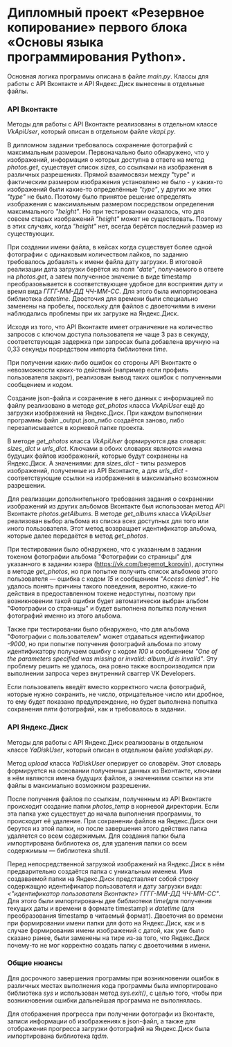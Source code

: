 # Дипломный проект «Резервное копирование» первого блока «Основы языка программирования Python».

Основная логика программы описана в файле _main.py_. Классы для работы с API Вконтакте
и API Яндекс.Диск вынесены в отдельные файлы.

### API Вконтакте

Методы для работы с API Вконтакте реализованы в отдельном классе _VkApiUser_, который 
описан в отдельном файле _vkapi.py_.

В дипломном задании требовалось сохранение фотографий с максимальным размером. Первоначально
было обнаружено, что у изображений, информация о которых доступна в ответе на метод
_photos.get_, существует список _sizes_, со ссылками на изображения в различных разрешениях.
Прямой взаимосвязи между "type" и фактическим размером изображения установлено не было -
у каких-то изображений были какие-то определённые _"type"_, у других же этих _"type"_ не было.
Поэтому было принятое решение определять изображения с максимальным размером посредством 
определения максимального _"height"_. Но при тестировании оказалось, что для совсем старых
изображений _"height"_ может не существовать. Поэтому в этих случаях, когда _"height"_
нет, всегда берётся последний размер из существующих.

При создании имени файла, в кейсах когда существует более одной фотографии с одинаковым
количеством лайков, по заданию требовалось добавлять к имени файла дату загрузки.
В итоговой реализации дата загрузки берётся из поля _"date"_, получаемого в ответе на
_photos.get_, а затем полученное значение в виде timestamp преобразовывается в соответствующее
удобное для восприятия дату и время вида _ГГГГ-ММ-ДД ЧЧ-ММ-СС_. Для этого была
импортирована библиотека _datetime_. Двоеточия для времени были специально заменены
на пробелы, поскольку для файлов с двоеточиями в имени наблюдались проблемы
при их загрузке на Яндекс.Диск.

Исходя из того, что API Вконтакте имеет ограничение на количество запросов
с ключом доступа пользователя не чаще 3 раз в секунду, соответствующая задержка
при запросах была добавлена вручную на 0,33 секунды посредством импорта
библиотеки _time_.

При получении каких-либо ошибок со стороны API Вконтакте о невозможности каких-то 
действий (например если профиль пользователя закрыт), реализован вывод таких
ошибок с полученными сообщением и кодом.

Создание json-файла и сохранение в него данных с информацией по файлу реализовано
в методе _get_photos_ класса _VkApiUser_ ещё до загрузки изображений на Яндекс.Диск.
При каждом выполнении программы файл _output.json_либо создаётся заново, либо 
перезаписывается в корневой папке проекта.

В методе _get_photos_ класса _VkApiUser_ формируются два словаря: _sizes_dict_ и 
_urls_dict_. Ключами в обоих словарях являются имена будущих файлов изображений,
которые будут сохранены на Яндекс.Диск. А значениями: для _sizes_dict_ - типы
размеров изображений, полученные из API Вконтакте, а для _urls_dict_ - соответствующие
ссылки на изображения в максимально возможном разрешении.

Для реализации дополнительного требования задания о сохранении изображений из 
других альбомов Вконтакте был использован метод API Вконтакте _photos.getAlbums_. В методе 
_get_albums_ класса _VkApiUser_ реализован выбор альбома из списка всех
доступных для того или иного пользователя. Этот метод возвращает идентификатор
альбома, которые далее передаётся в метод _get_photos_.

При тестировании было обнаружено, что с указанным в задании токеном фотографии альбома
"Фотографии со страницы" для указанного в задании юзера 
(https://vk.com/begemot_korovin), доступны в методе _get_photos_, но при попытке
получить список альбомов этого пользователя — ошибка с кодом _15_ и сообщением
_"Access denied"_. Не удалось понять причины такого поведения, вероятно, какие-то
действия в предоставленном токене недоступны, поэтому при возникновении
такой ошибки будет автоматически выбран альбом "Фотографии со страницы" и 
будет выполнена попытка получения фотографий именно из этого альбома.

Также при тестировании было обнаружено, что для альбома "Фотографии с пользователем"
может отдаваться идентификатор _-9000_, но при попытке получения фотографий альбома по этому
идентификатору получаем ошибку с кодом _100_ и сообщением
_"One of the parameters specified was missing or invalid: album_id is invalid"_.
Эту проблему решить не удалось, она ровно также воспроизводится при
выполнении запроса через внутренний сваггер VK Developers.

Если пользователь введёт вместо корректного числа фотографий, которые нужно сохранить,
не число, отрицательное число или дробное, то ему будет показано предупреждение,
но будет выполнена попытка сохранения пяти фотографий, как и требовалось в задании.

### API Яндекс.Диск

Методы для работы с API Яндекс.Диск реализованы в отдельном классе _YaDiskUser_, который 
описан в отдельном файле _yadiskapi.py_.

Метод _upload_ класса _YaDiskUser_ оперирует со словарём. Этот словарь формируется на
основании полученных данных из Вконтакте, ключами в нём являются имена будущих файлов, 
а значениями ссылки на эти файлы в максимально возможном разрешении.

После получения файлов по ссылкам, полученным из API Вконтакте происходит
создание папки _photos_temp_ в корневой директории. Если эта папка уже существует до
начала выполнения программы, то происходит её удаление. При сохранении файлов
на Яндекс.Диск они берутся из этой папки, но после завершения этого действия
папка удаляется со всем содержимым. Для создания папки была импортирована библиотека 
_os_, для удаления папки со всем содержимым — библиотека shutil.

Перед непосредственной загрузкой изображений на Яндекс.Диск в нём предварительно
создаётся папка с уникальным именем. Имя создаваемой папки на Яндекс.Диск представляет 
собой строку содержащую идентификатор пользователя и дату загрузки вида:
_<"идентификатор пользователя Вконтакте> ГГГГ-ММ-ДД ЧЧ-ММ-СС"_. Для этого были
импортированы две библиотеки _time_(для получения текущих даты и времени в
формате timestamp) и _datetime_ (для преобразования timestamp в читаемый
формат). Двоеточия во времени при формировании имени папки для фото на Яндекс.Диск,
как и в случае формирования имени изображений с датой, как уже было сказано ранее,
были заменены на тире из-за того, что Яндекс.Диск почему-то не мог корректно создать папку
с двоеточиями в имени.

### Общие нюансы

Для досрочного завершения программы при возникновении ошибок в различных местах
выполнения кода программы была импортировано библиотека _sys_ и использован метод 
_sys.exit()_, с целью того, чтобы при возникновении ошибки дальнейшая программа не 
выполнялась.

Для отображения прогресса при получении фотографи из Вконтакте, записи информации
об изображениях в json-файл, а также для отображения прогресса загрузки фотографий
на Яндекс.Диск была импортирована библиотека _tqdm_.
